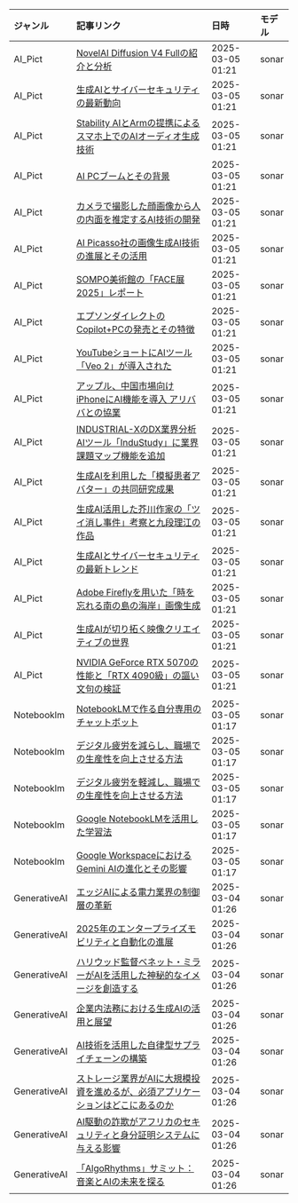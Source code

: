 | ジャンル | 記事リンク | 日時 | モデル |
| :----- | :----- | :----- | :----- |
| AI_Pict | [NovelAI Diffusion V4 Fullの紹介と分析](AI_Pict_1741106001.md) | 2025-03-05 01:21 | sonar |
| AI_Pict | [生成AIとサイバーセキュリティの最新動向](AI_Pict_1741105953.md) | 2025-03-05 01:21 | sonar |
| AI_Pict | [Stability AIとArmの提携によるスマホ上でのAIオーディオ生成技術](AI_Pict_1741105906.md) | 2025-03-05 01:21 | sonar |
| AI_Pict | [AI PCブームとその背景](AI_Pict_1741105865.md) | 2025-03-05 01:21 | sonar |
| AI_Pict | [カメラで撮影した顔画像から人の内面を推定するAI技術の開発](AI_Pict_1741105822.md) | 2025-03-05 01:21 | sonar |
| AI_Pict | [AI Picasso社の画像生成AI技術の進展とその活用](AI_Pict_1741105781.md) | 2025-03-05 01:21 | sonar |
| AI_Pict | [SOMPO美術館の「FACE展2025」レポート](AI_Pict_1741105738.md) | 2025-03-05 01:21 | sonar |
| AI_Pict | [エプソンダイレクトのCopilot+PCの発売とその特徴](AI_Pict_1741105696.md) | 2025-03-05 01:21 | sonar |
| AI_Pict | [YouTubeショートにAIツール「Veo 2」が導入された](AI_Pict_1741105654.md) | 2025-03-05 01:21 | sonar |
| AI_Pict | [アップル、中国市場向けiPhoneにAI機能を導入 アリババとの協業](AI_Pict_1741105613.md) | 2025-03-05 01:21 | sonar |
| AI_Pict | [INDUSTRIAL-XのDX業界分析AIツール「InduStudy」に業界課題マップ機能を追加](AI_Pict_1741105570.md) | 2025-03-05 01:21 | sonar |
| AI_Pict | [生成AIを利用した「模擬患者アバター」の共同研究成果](AI_Pict_1741105525.md) | 2025-03-05 01:21 | sonar |
| AI_Pict | [生成AI活用した芥川作家の「ツイ消し事件」考察と九段理江の作品](AI_Pict_1741105484.md) | 2025-03-05 01:21 | sonar |
| AI_Pict | [生成AIとサイバーセキュリティの最新トレンド](AI_Pict_1741105441.md) | 2025-03-05 01:21 | sonar |
| AI_Pict | [Adobe Fireflyを用いた「時を忘れる南の島の海岸」画像生成](AI_Pict_1741105396.md) | 2025-03-05 01:21 | sonar |
| AI_Pict | [生成AIが切り拓く映像クリエイティブの世界](AI_Pict_1741105356.md) | 2025-03-05 01:21 | sonar |
| AI_Pict | [NVIDIA GeForce RTX 5070の性能と「RTX 4090級」の謳い文句の検証](AI_Pict_1741105309.md) | 2025-03-05 01:21 | sonar |
| Notebooklm | [NotebookLMで作る自分専用のチャットボット](Notebooklm_1741105263.md) | 2025-03-05 01:17 | sonar |
| Notebooklm | [デジタル疲労を減らし、職場での生産性を向上させる方法](Notebooklm_1741105220.md) | 2025-03-05 01:17 | sonar |
| Notebooklm | [デジタル疲労を軽減し、職場での生産性を向上させる方法](Notebooklm_1741105174.md) | 2025-03-05 01:17 | sonar |
| Notebooklm | [Google NotebookLMを活用した学習法](Notebooklm_1741105127.md) | 2025-03-05 01:17 | sonar |
| Notebooklm | [Google WorkspaceにおけるGemini AIの進化とその影響](Notebooklm_1741105083.md) | 2025-03-05 01:17 | sonar |
| GenerativeAI | [エッジAIによる電力業界の制御層の革新](GenerativeAI_1741019923.md) | 2025-03-04 01:26 | sonar |
| GenerativeAI | [2025年のエンタープライズモビリティと自動化の進展](GenerativeAI_1741019879.md) | 2025-03-04 01:26 | sonar |
| GenerativeAI | [ハリウッド監督ベネット・ミラーがAIを活用した神秘的なイメージを創造する](GenerativeAI_1741019834.md) | 2025-03-04 01:26 | sonar |
| GenerativeAI | [企業内法務における生成AIの活用と展望](GenerativeAI_1741019790.md) | 2025-03-04 01:26 | sonar |
| GenerativeAI | [AI技術を活用した自律型サプライチェーンの構築](GenerativeAI_1741019747.md) | 2025-03-04 01:26 | sonar |
| GenerativeAI | [ストレージ業界がAIに大規模投資を進めるが、必須アプリケーションはどこにあるのか](GenerativeAI_1741019698.md) | 2025-03-04 01:26 | sonar |
| GenerativeAI | [AI駆動の詐欺がアフリカのセキュリティと身分証明システムに与える影響](GenerativeAI_1741019652.md) | 2025-03-04 01:26 | sonar |
| GenerativeAI | [「AlgoRhythms」サミット：音楽とAIの未来を探る](GenerativeAI_1741019604.md) | 2025-03-04 01:26 | sonar |

